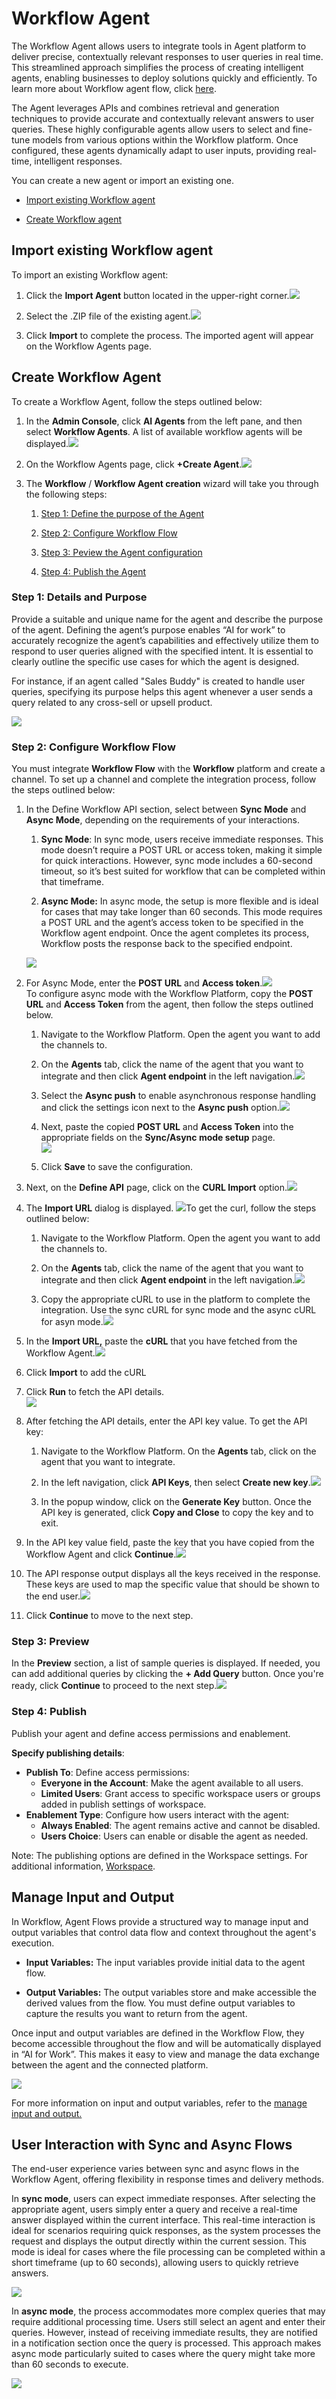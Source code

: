 # Workflow Agent

The Workflow Agent allows users to integrate tools in Agent platform to deliver precise, contextually relevant responses to user queries in real time. This streamlined approach simplifies the process of creating intelligent agents, enabling businesses to deploy solutions quickly and efficiently. To learn more about Workflow agent flow, click
[here](https://docs.kore.ai/gale/agents/agents-flows/flows-overview/).

The Agent leverages APIs and combines retrieval and generation techniques to provide accurate and contextually relevant answers to user queries. These highly configurable agents allow users to select and fine-tune models from various options within the Workflow platform. Once configured, these agents dynamically adapt to user inputs, providing real-time, intelligent responses.

You can create a new agent or import an existing one.

-   [Import existing Workflow agent](#import-existing-gale-agent)

-   [Create Workflow agent](#create-gale-agent)

## Import existing Workflow agent

To import an existing Workflow agent:

1.  Click the **Import Agent** button located in the upper-right
    corner.![](images/import-gale.png)

2.  Select the .ZIP file of the existing
    agent.![](images/import-gale-agent.png)

3.  Click **Import** to complete the process. The imported agent will appear on the Workflow Agents page.

## Create Workflow Agent

To create a Workflow Agent, follow the steps outlined below:

1.  In the **Admin Console**, click **AI Agents** from the left pane, and then select **Workflow Agents**. A list of available workflow agents will be
    displayed.![](images/AI_agent_gale.png)

2.  On the Workflow Agents page, click **+Create
    Agent**.![](images/create_agent.png)

3.  The **Workflow** / **Workflow Agent creation** wizard will take you
    through the following steps:

    1.   [Step 1: Define the purpose of the Agent](#details)

    2.   [Step 2: Configure Workflow Flow](#configure)

    3.   [Step 3: Peview the Agent configuration](#preview)

    4.   [Step 4: Publish the Agent](#publish)

### <a id="details">Step 1: Details and Purpose</a>

Provide a suitable and unique name for the agent and describe the purpose of the
agent. Defining the agent’s purpose enables “AI for work” to accurately
recognize the agent’s capabilities and effectively utilize them to respond to
user queries aligned with the specified intent. It is essential to clearly
outline the specific use cases for which the agent is designed.

For instance, if an agent called "Sales Buddy" is created to handle user
queries, specifying its purpose helps this agent whenever a user sends a query
related to any cross-sell or upsell product.

![](images/detail_and_purpose_gale.png)


###   <a id="configure">Step 2: Configure Workflow Flow</a>

You must integrate **Workflow Flow** with the **Workflow** platform and create a
channel. To set up a channel and complete the integration process, follow the
steps outlined below:

1.  In the Define Workflow API section, select between **Sync Mode** and **Async
    Mode**, depending on the requirements of your interactions.

    1.  **Sync Mode**: In sync mode, users receive immediate responses. This
        mode doesn’t require a POST URL or access token, making it simple for
        quick interactions. However, sync mode includes a 60-second timeout, so
        it’s best suited for workflow that can be completed within that
        timeframe.

    2.  **Async Mode:** In async mode, the setup is more flexible and is ideal
        for cases that may take longer than 60 seconds. This mode requires a
        POST URL and the agent’s access token to be specified in the Workflow agent
        endpoint. Once the agent completes its process, Workflow posts the response
        back to the specified endpoint.

    ![](images/config_galeFlow.png)

2.  For Async Mode, enter the **POST URL** and **Access
    token**.![](images/async.png)  
    To configure async mode with the Workflow Platform, copy the **POST URL** and
    **Access Token** from the agent, then follow the steps outlined below.

    1.  Navigate to the Workflow Platform. Open the agent you want to add the
        channels to.

    2.  On the **Agents** tab, click the name of the agent that you want to
        integrate and then click **Agent endpoint** in the left
        navigation.![](images/agent_endpoint.png)

    3.  Select the **Async push** to enable asynchronous response handling and
        click the settings icon next to the **Async push**
        option.![](images/async_push.png)

    4.  Next, paste the copied **POST URL** and **Access Token** into the
        appropriate fields on the **Sync/Async mode setup** page.  
        ![](images/access_token.png)

    5.  Click **Save** to save the configuration.

3.  Next, on the **Define API** page, click on the **CURL Import**
    option.![](images/curl_import.png)

4.  The **Import URL** dialog is displayed.
    ![](images/import_url_input.png)To get the curl, follow the
    steps outlined below:

    1.  Navigate to the Workflow Platform. Open the agent you want to add the
        channels to.

    2.  On the **Agents** tab, click the name of the agent that you want to
        integrate and then click **Agent endpoint** in the left
        navigation.![](images/agent_endpoint.png)

    3.  Copy the appropriate cURL to use in the platform to complete the
        integration. Use the sync cURL for sync mode and the async cURL for asyn
        mode.![](images/curl.png)

5.  In the **Import URL,**  paste the **cURL**  that you have fetched from the
    Workflow Agent.![](images/import_url.png)

6.  Click **Import** to add the cURL

7.  Click **Run** to fetch the API details.  
    ![](images/fetch-gale.png)

8.  After fetching the API details, enter the API key value. To get the API key:

    1.  Navigate to the Workflow Platform. On the **Agents** tab, click on the agent
        that you want to integrate.

    2.  In the left navigation, click **API Keys**, then select **Create new
        key**.![](images/API-Key.png)

    3.  In the popup window, click on the **Generate Key** button. Once the API
        key is generated, click **Copy and Close** to copy the key and to exit.

9.  In the API key value field, paste the key that you have copied from the Workflow
    Agent and click **Continue**.![](images/generate-key.png)


10.  The API response output displays all the keys received in the response.
    These keys are used to map the specific value that should be shown to the
    end user.![](images/response.png)

11.  Click **Continue** to move to the next step.

###  <a id="preview">Step 3: Preview</a>

In the **Preview** section, a list of sample queries is displayed. If needed,
you can add additional queries by clicking the **+ Add Query** button. Once
you're ready, click **Continue** to proceed to the next
step.![](images/preview_gale.png)

###    <a id="publish">Step 4: Publish

Publish your agent and define access permissions and enablement.

**Specify publishing details**:

* **Publish To**: Define access permissions:
    * **Everyone in the Account**: Make the agent available to all users.
    * **Limited Users**: Grant access to specific workspace users or groups added in publish settings of workspace.
* **Enablement Type**: Configure how users interact with the agent:
    * **Always Enabled**: The agent remains active and cannot be disabled.
    * **Users Choice**: Users can enable or disable the agent as needed.

Note: The publishing options are defined in the Workspace settings. For additional information, [Workspace](../Administration/workspace.md).

##  Manage Input and Output

In Workflow, Agent Flows provide a structured way to manage input and output
variables that control data flow and context throughout the agent's execution.

-   **Input Variables:** The input variables provide initial data to the agent
    flow.

-   **Output Variables:** The output variables store and make accessible the
    derived values from the flow. You must define output variables to capture
    the results you want to return from the agent.

Once input and output variables are defined in the Workflow Flow, they become
accessible throughout the flow and will be automatically displayed in “AI for
Work”. This makes it easy to view and manage the data exchange between the agent
and the connected platform.

![](images/input_output.png)

For more information on input and output variables, refer to the [manage input
and
output.](https://docs.kore.ai/gale/agents/agents-flows/perform-other-actions-on-the-flow-builder/manage-input-and-output/)

##  User Interaction with Sync and Async Flows

The end-user experience varies between sync and async flows in the Workflow Agent,
offering flexibility in response times and delivery methods.

In **sync mode**, users can expect immediate responses. After selecting the
appropriate agent, users simply enter a query and receive a real-time answer
displayed within the current interface. This real-time interaction is ideal for
scenarios requiring quick responses, as the system processes the request and
displays the output directly within the current session. This mode is ideal for
cases where the file processing can be completed within a short timeframe (up to
60 seconds), allowing users to quickly retrieve answers.

![](images/sync_mode.png)

In **async mode**, the process accommodates more complex queries that may
require additional processing time. Users still select an agent and enter their
queries. However, instead of receiving immediate results, they are
notified in a notification section once the query is processed. This approach
makes async mode particularly suited to cases where the query might take more
than 60 seconds to execute.

![](images/async_mode.png)

